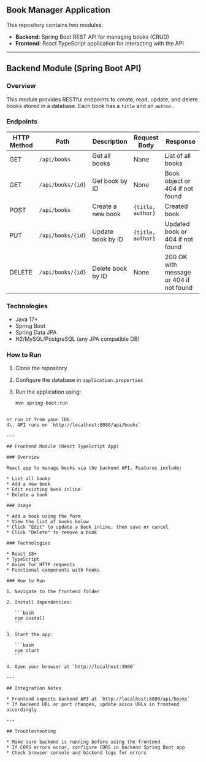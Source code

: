 ## Book Manager Application

This repository contains two modules:

- **Backend:** Spring Boot REST API for managing books (CRUD)
- **Frontend:** React TypeScript application for interacting with the API

---

## Backend Module (Spring Boot API)

### Overview

This module provides RESTful endpoints to create, read, update, and delete books stored in a database. Each book has a `title` and an `author`.

### Endpoints

| HTTP Method | Path              | Description               | Request Body          | Response                          |
|-------------|-------------------|---------------------------|-----------------------|----------------------------------|
| GET         | `/api/books`      | Get all books             | None                  | List of all books                |
| GET         | `/api/books/{id}` | Get book by ID            | None                  | Book object or 404 if not found  |
| POST        | `/api/books`      | Create a new book         | `{title, author}`      | Created book                    |
| PUT         | `/api/books/{id}` | Update book by ID         | `{title, author}`      | Updated book or 404 if not found |
| DELETE      | `/api/books/{id}` | Delete book by ID         | None                  | 200 OK with message or 404 if not found |

### Technologies

- Java 17+
- Spring Boot
- Spring Data JPA
- H2/MySQL/PostgreSQL (any JPA compatible DB)

### How to Run

1. Clone the repository  
2. Configure the database in `application.properties`  
3. Run the application using:

   ```bash
   mvn spring-boot:run
````

or run it from your IDE.
4\. API runs on `http://localhost:8080/api/books`

---

## Frontend Module (React TypeScript App)

### Overview

React app to manage books via the backend API. Features include:

* List all books
* Add a new book
* Edit existing book inline
* Delete a book

### Usage

* Add a book using the form
* View the list of books below
* Click "Edit" to update a book inline, then save or cancel
* Click "Delete" to remove a book

### Technologies

* React 18+
* TypeScript
* Axios for HTTP requests
* Functional components with hooks

### How to Run

1. Navigate to the frontend folder

2. Install dependencies:

   ```bash
   npm install
   ```

3. Start the app:

   ```bash
   npm start
   ```

4. Open your browser at `http://localhost:3000`

---

## Integration Notes

* Frontend expects backend API at `http://localhost:8080/api/books`
* If backend URL or port changes, update axios URLs in frontend accordingly

---

## Troubleshooting

* Make sure backend is running before using the frontend
* If CORS errors occur, configure CORS in backend Spring Boot app
* Check browser console and backend logs for errors


